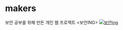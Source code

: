 # makers
보안 공부를 위해 만든 개인 웹 프로젝트 <보안ING>
[![보안ing](http://img.youtube.com/vi/rezCtbDIq88/0.jpg)](https://youtu.be/rezCtbDIq88?t=0s) 
